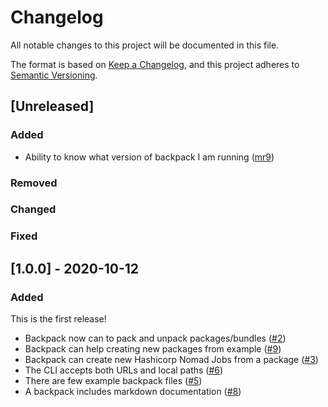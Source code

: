 # Changelog
All notable changes to this project will be documented in this file.

The format is based on [Keep a Changelog](https://keepachangelog.com/en/1.0.0/),
and this project adheres to [Semantic Versioning](https://semver.org/spec/v2.0.0.html).

## [Unreleased]
### Added
- Ability to know what version of backpack I am running 
  ([mr9](https://gitlab.com/Qm64/backpack/-/merge_requests/9))
  
### Removed
### Changed
### Fixed

## [1.0.0] - 2020-10-12
### Added
This is the first release!
- Backpack now can to pack and unpack packages/bundles
 ([#2](https://gitlab.com/Qm64/backpack/-/issues/2))
- Backpack can help creating new packages from example 
  ([#9](https://gitlab.com/Qm64/backpack/-/issues/9))
- Backpack can create new Hashicorp Nomad Jobs from a package ([#3](https://gitlab.com/Qm64/backpack/-/issues/3))
- The CLI accepts both URLs and local paths 
  ([#6](https://gitlab.com/Qm64/backpack/-/issues/6))
- There are few example backpack files 
  ([#5](https://gitlab.com/Qm64/backpack/-/issues/5))
- A backpack includes markdown documentation ([#8](https://gitlab.com/Qm64/backpack/-/issues/8))